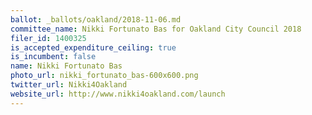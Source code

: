 ```yaml
---
ballot: _ballots/oakland/2018-11-06.md
committee_name: Nikki Fortunato Bas for Oakland City Council 2018
filer_id: 1400325
is_accepted_expenditure_ceiling: true
is_incumbent: false
name: Nikki Fortunato Bas
photo_url: nikki_fortunato_bas-600x600.png
twitter_url: Nikki4Oakland
website_url: http://www.nikki4oakland.com/launch
---
```

